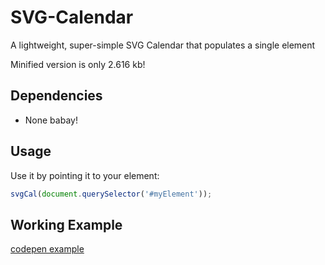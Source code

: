 # SVG-Calendar
A lightweight, super-simple SVG Calendar that populates a single element

Minified version is only 2.616 kb!



## Dependencies

* None babay!


## Usage
Use it by pointing it to your element:

```javascript
svgCal(document.querySelector('#myElement'));
```

## Working Example
[codepen example](https://codepen.io/leimapapa/pen/MWOZEKj?editors=0010)
